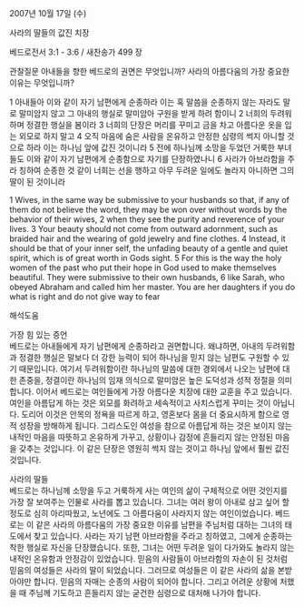 2007년 10월 17일 (수)

사라의 딸들의 값진 치장



베드로전서 3:1 - 3:6 / 새찬송가 499 장


관찰질문
아내들을 향한 베드로의 권면은 무엇입니까? 
사라의 아름다움의 가장 중요한 이유는 무엇입니까? 

1 아내들아 이와 같이 자기 남편에게 순종하라 이는 혹 말씀을 순종하지 않는 자라도 말로 말미암지 않고 그 아내의 행실로 말미암아 구원을 받게 하려 함이니 2 너희의 두려워하며 정결한 행실을 봄이라 3 너희의 단장은 머리를 꾸미고 금을 차고 아름다운 옷을 입는 외모로 하지 말고 4 오직 마음에 숨은 사람을 온유하고 안정한 심령의 썩지 아니할 것으로 하라 이는 하나님 앞에 값진 것이니라 5 전에 하나님께 소망을 두었던 거룩한 부녀들도 이와 같이 자기 남편에게 순종함으로 자기를 단장하였나니 6 사라가 아브라함을 주라 칭하여 순종한 것 같이 너희는 선을 행하고 아무 두려운 일에도 놀라지 아니하면 그의 딸이 된 것이니라  

1 Wives, in the same way be submissive to your husbands so that, if any of them do not believe the word, they may be won over without words by the behavior of their wives, 2 when they see the purity and reverence of your lives. 3 Your beauty should not come from outward adornment, such as braided hair and the wearing of gold jewelry and fine clothes. 4 Instead, it should be that of your inner self, the unfading beauty of a gentle and quiet spirit, which is of great worth in Gods sight. 5 For this is the way the holy women of the past who put their hope in God used to make themselves beautiful. They were submissive to their own husbands, 6 like Sarah, who obeyed Abraham and called him her master. You are her daughters if you do what is right and do not give way to fear

해석도움





가장 힘 있는 증언  
베드로는 아내들에게 자기 남편에게 순종하라고 권면합니다. 왜냐하면, 아내의 두려워함과 정결한 행실은 말보다 더 강한 능력이 되어 하나님을 믿지 않는 남편도 구원할 수 있기 때문입니다. 여기서 두려워함이란 하나님의 말씀에 대한 경외에서 나오는 남편에 대한 존중을, 정결이란 하나님의 임재 의식으로 말미암은 높은 도덕성과 성적 정절을 의미합니다. 이어서 베드로는 여인들에게 가장 아름다운 치장에 대한 교훈을 주고 있습니다. 여인을 아름답게 하는 것은 외모를 화려하고 세속적이고 사치스럽게 꾸미는 것이 아닙니다. 도리어 이것은 안목의 정욕을 따르게 하고, 영혼보다 몸을 더 중요시하게 함으로 영적 성장을 방해하게 됩니다. 그리스도인 여성을 참으로 아름답게 하는 것은 보이지 않는 내적인 마음을 따뜻하고 온유하게 가꾸고, 상황이나 감정에 흔들리지 않는 안정된 마음을 갖추는 것입니다. 이 같은 단장은 영원히 썩지 않는 것이고 하나님 앞에서 훨씬 값진 것입니다.     

사라의 딸들  
베드로는 하나님께 소망을 두고 거룩하게 사는 여인의 삶이 구체적으로 어떤 것인지를 가장 잘 보여주는 인물로 사라를 뽑고 있습니다. 그녀는 여러 왕이 아내로 삼고 싶어 할 정도로 심히 아리따웠고, 노년에도 그 아름다움이 사라지지 않는 여인이었습니다. 베드로는 이 같은 사라의 아름다움의 가장 중요한 이유를 남편을 주님처럼 대하는 그녀의 태도에서 찾고 있습니다. 사라는 자기 남편 아브라함을 주라고 칭하였고, 그에게 순종하는 착한 행실로 자신을 단장했습니다. 또한, 그녀는 어떤 두려운 일이 다가와도 놀라지 않는 내적인 온유함과 안정감이 있었습니다. 믿음의 사람들이 아브라함의 자손이 된 것처럼 믿음의 여성들은 사라의 딸이 되었습니다. 그러므로 여성들은 이 같은 사라의 삶을 본받아야만 합니다. 믿음의 자매는 순종의 사람이 되어야 합니다. 그리고 어려운 상황에 처했을 때 주님께 기도하고 흔들리지 않는 굳건한 심령으로 대처해 나가야 합니다.